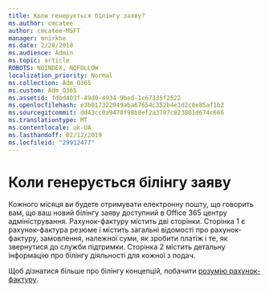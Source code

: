 ```yaml
---
title: Коли генерується білінгу заяву?
ms.author: cmcatee
author: cmcatee-MSFT
manager: mnirkhe
ms.date: 2/28/2018
ms.audience: Admin
ms.topic: article
ROBOTS: NOINDEX, NOFOLLOW
localization_priority: Normal
ms.collection: Adm_O365
ms.custom: Adm_O365
ms.assetid: fdbd403f-49d0-4934-9bed-1c67335f2522
ms.openlocfilehash: e3b017322949aba67654c352b4e1d2c8e85af1b2
ms.sourcegitcommit: dd43cc0a9470f98b8ef2a3787c823801d674c666
ms.translationtype: MT
ms.contentlocale: uk-UA
ms.lasthandoff: 02/12/2019
ms.locfileid: "29912477"
---
```

# <a name="when-is-the-billing-statement-generated"></a>Коли генерується білінгу заяву

Кожного місяця ви будете отримувати електронну пошту, що говорить вам, що ваш новий білінгу заяву доступний в Office 365 центру адміністрування. Рахунок-фактуру містить дві сторінки. Сторінка 1 є рахунок-фактура резюме і містить загальні відомості про рахунок-фактуру, замовлення, належної суми, як зробити платіж і те, як звернутися до служби підтримки. Сторінка 2 містить детальну інформацію про білінгу діяльності для кожної з подач.
  
Щоб дізнатися більше про білінгу концепцій, побачити [розумію рахунок-фактуру](https://support.office.com/article/0724b428-fb59-4962-8c37-6674166d7507).
  

